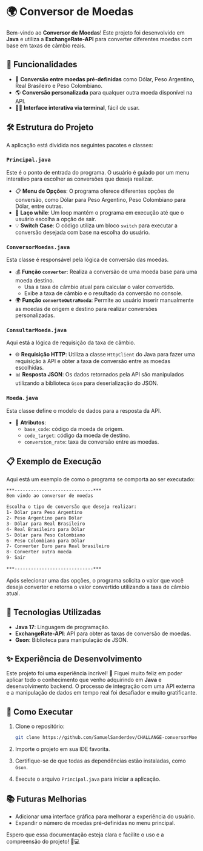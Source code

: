 # 🌍  Conversor de Moedas

Bem-vindo ao **Conversor de Moedas**! Este projeto foi desenvolvido em **Java** e utiliza a **ExchangeRate-API** para converter diferentes moedas com base em taxas de câmbio reais.

## 🚀 Funcionalidades

- 🔄 **Conversão entre moedas pré-definidas** como Dólar, Peso Argentino, Real Brasileiro e Peso Colombiano.
- 🌎 **Conversão personalizada** para qualquer outra moeda disponível na API.
- 👨‍💻 **Interface interativa via terminal**, fácil de usar.

## 🛠️ Estrutura do Projeto

A aplicação está dividida nos seguintes pacotes e classes:

### `Principal.java`

Este é o ponto de entrada do programa. O usuário é guiado por um menu interativo para escolher as conversões que deseja realizar.

- 📋 **Menu de Opções**: O programa oferece diferentes opções de conversão, como Dólar para Peso Argentino, Peso Colombiano para Dólar, entre outras.
- 🔄 **Laço while**: Um loop mantém o programa em execução até que o usuário escolha a opção de sair.
- 💡 **Switch Case**: O código utiliza um bloco `switch` para executar a conversão desejada com base na escolha do usuário.

### `ConversorMoedas.java`

Esta classe é responsável pela lógica de conversão das moedas.

- 💰 **Função `converter`**: Realiza a conversão de uma moeda base para uma moeda destino.
    - Usa a taxa de câmbio atual para calcular o valor convertido.
    - Exibe a taxa de câmbio e o resultado da conversão no console.
- 🌍 **Função `converteOutraMoeda`**: Permite ao usuário inserir manualmente as moedas de origem e destino para realizar conversões personalizadas.

### `ConsultarMoeda.java`

Aqui está a lógica de requisição da taxa de câmbio.

- 🌐 **Requisição HTTP**: Utiliza a classe `HttpClient` do Java para fazer uma requisição à API e obter a taxa de conversão entre as moedas escolhidas.
- 📊 **Resposta JSON**: Os dados retornados pela API são manipulados utilizando a biblioteca `Gson` para deserialização do JSON.

### `Moeda.java`

Esta classe define o modelo de dados para a resposta da API.

- 🔑 **Atributos**:
    - `base_code`: código da moeda de origem.
    - `code_target`: código da moeda de destino.
    - `conversion_rate`: taxa de conversão entre as moedas.

## 📋 Exemplo de Execução

Aqui está um exemplo de como o programa se comporta ao ser executado:

```bash
***-----------------------------***
Bem vindo ao conversor de moedas

Escolha o tipo de conversão que deseja realizar:
1- Dólar para Peso Argentino
2- Peso Argentino para Dólar
3- Dólar para Real Brasileiro
4- Real Brasileiro para Dólar
5- Dólar para Peso Colombiano
6- Peso Colombiano para Dólar
7- Converter Euro para Real brasileiro
8- Converter outra moeda
9- Sair
          
***-----------------------------***
```
Após selecionar uma das opções, o programa solicita o valor que você deseja converter e retorna o valor convertido utilizando a taxa de câmbio atual.

## 🎯 Tecnologias Utilizadas

- **Java 17**: Linguagem de programação.
- **ExchangeRate-API**: API para obter as taxas de conversão de moedas.
- **Gson**: Biblioteca para manipulação de JSON.

## ✨ Experiência de Desenvolvimento

Este projeto foi uma experiência incrível! 🎉 Fiquei muito feliz em poder aplicar todo o conhecimento que venho adquirindo em **Java** e desenvolvimento backend. O processo de integração com uma API externa e a manipulação de dados em tempo real foi desafiador e muito gratificante.

## 📝 Como Executar

1. Clone o repositório:

    ```bash
    git clone https://github.com/SamuelSanderdev/CHALLANGE-conversorMoedasJAVA.git
    ```

2. Importe o projeto em sua IDE favorita.
3. Certifique-se de que todas as dependências estão instaladas, como `Gson`.
4. Execute o arquivo `Principal.java` para iniciar a aplicação.

## 📚 Futuras Melhorias

- Adicionar uma interface gráfica para melhorar a experiência do usuário.
- Expandir o número de moedas pré-definidas no menu principal.

Espero que essa documentação esteja clara e facilite o uso e a compreensão do projeto! 🚀💻
